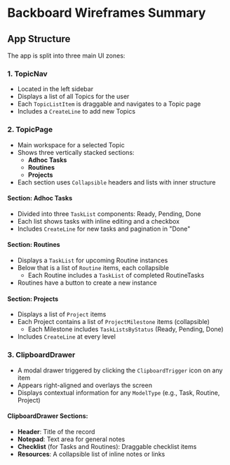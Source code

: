 # Backboard Wireframes Summary

## App Structure

The app is split into three main UI zones:

### 1. TopicNav
- Located in the left sidebar
- Displays a list of all Topics for the user
- Each `TopicListItem` is draggable and navigates to a Topic page
- Includes a `CreateLine` to add new Topics

### 2. TopicPage
- Main workspace for a selected Topic
- Shows three vertically stacked sections:
  - **Adhoc Tasks**
  - **Routines**
  - **Projects**
- Each section uses `Collapsible` headers and lists with inner structure

#### Section: Adhoc Tasks
- Divided into three `TaskList` components: Ready, Pending, Done
- Each list shows tasks with inline editing and a checkbox
- Includes `CreateLine` for new tasks and pagination in "Done"

#### Section: Routines
- Displays a `TaskList` for upcoming Routine instances
- Below that is a list of `Routine` items, each collapsible
  - Each Routine includes a `TaskList` of completed RoutineTasks
- Routines have a button to create a new instance

#### Section: Projects
- Displays a list of `Project` items
- Each Project contains a list of `ProjectMilestone` items (collapsible)
  - Each Milestone includes `TaskListsByStatus` (Ready, Pending, Done)
- Includes `CreateLine` at every level

### 3. ClipboardDrawer
- A modal drawer triggered by clicking the `ClipboardTrigger` icon on any item
- Appears right-aligned and overlays the screen
- Displays contextual information for any `ModelType` (e.g., Task, Routine, Project)

#### ClipboardDrawer Sections:
- **Header**: Title of the record
- **Notepad**: Text area for general notes
- **Checklist** (for Tasks and Routines): Draggable checklist items
- **Resources**: A collapsible list of inline notes or links
